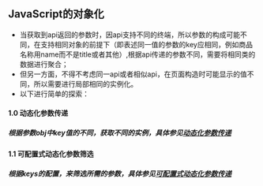 
## JavaScript的对象化

  * 当获取到api返回的参数时，因api支持不同的终端，所以参数的构成可能不同，在支持相同对象的前提下（即表述同一值的参数的key应相同，例如商品名称用name而不是title或者其他）,根据api传递的参数不同，需要将相同类的数据进行聚合；
  * 但另一方面，不得不考虑同一api或者相似api，在页面构造时可能显示的值不同，所以需要进行局部相同的实例化。
  * 以下进行简单的探索：

#### 1.0 动态化参数传递

##### 根据参数obj中key值的不同，获取不同的实例，具体参见[动态化参数传递](https://github.com/occultskyrong/zzone/blob/master/doc/JavaScript/Class/1.0_dynamic_parameters.js)

#### 1.1 可配置式动态化参数筛选

##### 根据keys的配置，来筛选所需的参数，具体参见[可配置式动态化参数传递](https://github.com/occultskyrong/zzone/blob/master/doc/JavaScript/Class/1.1_dynamic_parameters_option.js)
